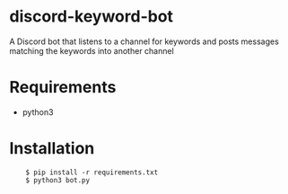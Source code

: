 # discord-keyword-bot
A Discord bot that listens to a channel for keywords and posts messages matching the keywords into another channel


# Requirements
* python3

# Installation
```
	$ pip install -r requirements.txt
	$ python3 bot.py
```


